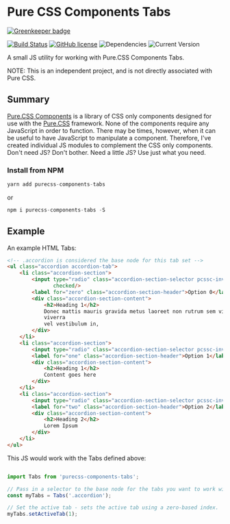 Pure CSS Components Tabs
==================

[![Greenkeeper badge](https://badges.greenkeeper.io/joe-crick/pure-css-components-tabs.svg)](https://greenkeeper.io/)

[![Build Status](https://travis-ci.org/joe-crick/pure-css-components-tabs.svg?branch=master)](https://travis-ci.org/joe-crick/pure-css-components-tabs)
[![GitHub license](https://img.shields.io/github/license/Day8/re-frame.svg)](license.txt) 
![Dependencies](https://img.shields.io/badge/dependencies-up%20to%20date-brightgreen.svg)
![Current Version](https://img.shields.io/badge/version-0.0.1-green.svg)


A small JS utility for working with Pure.CSS Components Tabs. 

NOTE: This is an independent project, and is not directly associated with Pure CSS.

## Summary

[Pure.CSS Components](https://github.com/joe-crick/pure-css-components) is a library of CSS only components designed 
for use with the [Pure.CSS](https://purecss.io) framework. None of the components require any JavaScript in order to 
function. There may be times, however, when it can be useful to have JavaScript to manipulate a component. Therefore, 
I've created individual JS modules to complement the CSS only components. Don't need JS? Don't bother. Need a little 
JS? Use just what you need.

### Install from NPM

```js
yarn add purecss-components-tabs
```
or
```js
npm i purecss-components-tabs -S
```

## Example

An example HTML Tabs:

```html
<!-- .accordion is considered the base node for this tab set -->
<ul class="accordion accordion-tab">
    <li class="accordion-section">
        <input type="radio" class="accordion-section-selector pcssc-invisible" id="zero" name="tab-head" role="tab"
               checked/>
        <label for="zero" class="accordion-section-header">Option 0</label>
        <div class="accordion-section-content">
            <h2>Heading 1</h2>
            Donec mattis mauris gravida metus laoreet non rutrum sem viverra. Aenean nibh libero,
            viverra
            vel vestibulum in,
        </div>
    </li>
    <li class="accordion-section">
        <input type="radio" class="accordion-section-selector pcssc-invisible" id="one" name="tab-head" role="tab"/>
        <label for="one" class="accordion-section-header">Option 1</label>
        <div class="accordion-section-content">
            <h2>Heading 1</h2>
            Content goes here
        </div>
    </li>
    <li class="accordion-section">
        <input type="radio" class="accordion-section-selector pcssc-invisible" id="two" name="tab-head" role="tab"/>
        <label for="two" class="accordion-section-header">Option 2</label>
        <div class="accordion-section-content">
            <h2>Heading 2</h2>
            Lorem Ipsum
        </div>
    </li>
</ul>
```
This JS would work with the Tabs defined above: 

```js

import Tabs from 'purecss-components-tabs';

// Pass in a selector to the base node for the tabs you want to work with
const myTabs = Tabs('.accordion');

// Set the active tab - sets the active tab using a zero-based index.
myTabs.setActiveTab(1);

```